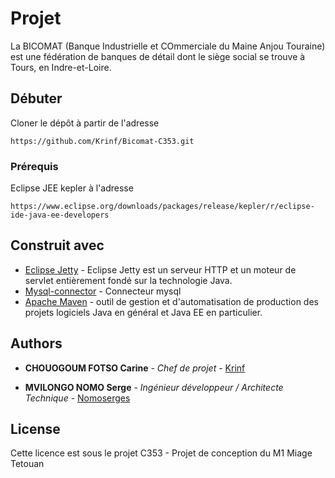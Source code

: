 # Projet

La BICOMAT (Banque Industrielle et COmmerciale du Maine Anjou Touraine) est une
fédération de banques de détail dont le siège social se trouve à Tours, en Indre-et-Loire.

## Débuter

Cloner le dépôt à partir de l'adresse
```
https://github.com/Krinf/Bicomat-C353.git
```

### Prérequis

Eclipse JEE kepler à l'adresse

```
https://www.eclipse.org/downloads/packages/release/kepler/r/eclipse-ide-java-ee-developers
```

## Construit avec

* [Eclipse Jetty](https://www.eclipse.org/jetty/) - Eclipse Jetty est un serveur HTTP et un moteur de servlet entièrement fondé sur la technologie Java.
* [Mysql-connector](https://dev.mysql.com/downloads/connector/j/5.1.html) - Connecteur mysql
* [Apache Maven](https://maven.apache.org/) -  outil de gestion et d'automatisation de production des projets logiciels Java en général et Java EE en particulier.


## Authors

* **CHOUOGOUM FOTSO Carine** - *Chef de projet* - [Krinf](https://github.com/Krinf)

* **MVILONGO NOMO Serge** - *Ingénieur développeur / Architecte Technique* - [Nomoserges](https://github.com/nomoserges)

## License

Cette licence est sous le projet C353 - Projet de conception du M1 Miage Tetouan
